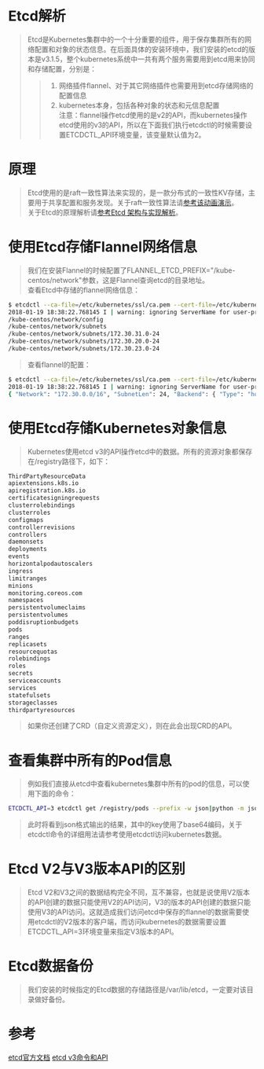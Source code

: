 # Etcd解析
> Etcd是Kubernetes集群中的一个十分重要的组件，用于保存集群所有的网络配置和对象的状态信息。在后面具体的安装环境中，我们安装的etcd的版本是v3.1.5，整个kubernetes系统中一共有两个服务需要用到etcd用来协同和存储配置，分别是：   
>> 1. 网络插件flannel、对于其它网络插件也需要用到etcd存储网络的配置信息   
>> 2. kubernetes本身，包括各种对象的状态和元信息配置   
> 注意：flannel操作etcd使用的是v2的API，而kubernetes操作etcd使用的v3的API，所以在下面我们执行etcdctl的时候需要设置ETCDCTL_API环境变量，该变量默认值为2。   

# 原理
> Etcd使用的是raft一致性算法来实现的，是一款分布式的一致性KV存储，主要用于共享配置和服务发现。关于raft一致性算法请[参考该动画演示](http://thesecretlivesofdata.com/raft/)。   
> 关于Etcd的原理解析请[参考Etcd 架构与实现解析](http://jolestar.com/etcd-architecture/)。   

# 使用Etcd存储Flannel网络信息
> 我们在安装Flannel的时候配置了FLANNEL_ETCD_PREFIX="/kube-centos/network"参数，这是Flannel查询etcd的目录地址。   
> 查看Etcd中存储的flannel网络信息：   
```bash
$ etcdctl --ca-file=/etc/kubernetes/ssl/ca.pem --cert-file=/etc/kubernetes/ssl/kubernetes.pem --key-file=/etc/kubernetes/ssl/kubernetes-key.pem ls /kube-centos/network -r
2018-01-19 18:38:22.768145 I | warning: ignoring ServerName for user-provided CA for backwards compatibility is deprecated
/kube-centos/network/config
/kube-centos/network/subnets
/kube-centos/network/subnets/172.30.31.0-24
/kube-centos/network/subnets/172.30.20.0-24
/kube-centos/network/subnets/172.30.23.0-24
```  
> 查看flannel的配置：   
```bash
$ etcdctl --ca-file=/etc/kubernetes/ssl/ca.pem --cert-file=/etc/kubernetes/ssl/kubernetes.pem --key-file=/etc/kubernetes/ssl/kubernetes-key.pem get /kube-centos/network/config
2018-01-19 18:38:22.768145 I | warning: ignoring ServerName for user-provided CA for backwards compatibility is deprecated
{ "Network": "172.30.0.0/16", "SubnetLen": 24, "Backend": { "Type": "host-gw" } }
```

# 使用Etcd存储Kubernetes对象信息
> Kubernetes使用etcd v3的API操作etcd中的数据。所有的资源对象都保存在/registry路径下，如下：   
```bash
ThirdPartyResourceData
apiextensions.k8s.io
apiregistration.k8s.io
certificatesigningrequests
clusterrolebindings
clusterroles
configmaps
controllerrevisions
controllers
daemonsets
deployments
events
horizontalpodautoscalers
ingress
limitranges
minions
monitoring.coreos.com
namespaces
persistentvolumeclaims
persistentvolumes
poddisruptionbudgets
pods
ranges
replicasets
resourcequotas
rolebindings
roles
secrets
serviceaccounts
services
statefulsets
storageclasses
thirdpartyresources
```
> 如果你还创建了CRD（自定义资源定义），则在此会出现CRD的API。   

# 查看集群中所有的Pod信息
> 例如我们直接从etcd中查看kubernetes集群中所有的pod的信息，可以使用下面的命令：   
```bash
ETCDCTL_API=3 etcdctl get /registry/pods --prefix -w json|python -m json.tool
```
> 此时将看到json格式输出的结果，其中的key使用了base64编码，关于etcdctl命令的详细用法请参考使用etcdctl访问kubernetes数据。   

# Etcd V2与V3版本API的区别
> Etcd V2和V3之间的数据结构完全不同，互不兼容，也就是说使用V2版本的API创建的数据只能使用V2的API访问，V3的版本的API创建的数据只能使用V3的API访问。这就造成我们访问etcd中保存的flannel的数据需要使用etcdctl的V2版本的客户端，而访问kubernetes的数据需要设置ETCDCTL_API=3环境变量来指定V3版本的API。   

# Etcd数据备份
> 我们安装的时候指定的Etcd数据的存储路径是/var/lib/etcd，一定要对该目录做好备份。   

# 参考
[etcd官方文档](https://coreos.com/etcd/docs/latest/)
[etcd v3命令和API](https://blog.csdn.net/u010278923/article/details/71727682)



















